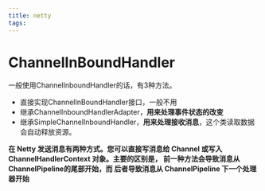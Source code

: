 ```yaml
---
title: netty
tags:
---
```



# ChannelInBoundHandler
一般使用ChannelInboundHandler的话，有3种方法。
* 直接实现ChannelInBoundHandler接口，一般不用
* 继承ChannelInboundHandlerAdapter，**用来处理事件状态的改变**
* 继承SimpleChannelInboundHandler，**用来处理接收消息**，这个类读取数据会自动释放资源。

**在 Netty 发送消息有两种方式。您可以直接写消息给 Channel 或写入 ChannelHandlerContext 对象。主要的区别是， 前一种方法会导致消息从 ChannelPipeline的尾部开始，而 后者导致消息从 ChannelPipeline 下一个处理器开始**
